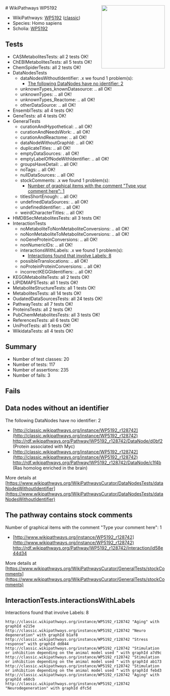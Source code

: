 <img style="float: right; width: 200px" src="https://upload.wikimedia.org/wikipedia/commons/thumb/8/83/Wplogo_with_text_500.png/640px-Wplogo_with_text_500.png" />
# WikiPathways WP5192

* WikiPathways: [WP5192](https://wikipathways.org/pathways/WP5192) ([classic](https://classic.wikipathways.org/instance/WP5192))
* Species: Homo sapiens
* Scholia: [WP5192](https://scholia.toolforge.org/wikipathways/WP5192)
## Tests
* CASMetabolitesTests: all 2 tests OK!
* ChEBIMetabolitesTests: all 5 tests OK!
* ChemSpiderTests: all 2 tests OK!
* DataNodesTests
    * dataNodesWithoutIdentifier: .x we found 1 problem(s):
        * [The following DataNodes have no identifier: 2](#d2d32fa1)
    * unknownTypes_knownDatasource: .. all OK!
    * unknownTypes: .. all OK!
    * unknownTypes_Reactome: .. all OK!
    * otherDataSource: .. all OK!
* EnsemblTests: all 4 tests OK!
* GeneTests: all 4 tests OK!
* GeneralTests
    * curationAndHypothetical: .. all OK!
    * curationAndNeedsWork: .. all OK!
    * curationAndReactome: .. all OK!
    * dataNodeWithoutGraphId: .. all OK!
    * duplicateTitles: .. all OK!
    * emptyDataSources: . all OK!
    * emptyLabelOfNodeWithIdentifier: .. all OK!
    * groupsHaveDetail: .. all OK!
    * noTags: .. all OK!
    * nullDataSources: .. all OK!
    * stockComments: .x we found 1 problem(s):
        * [Number of graphical items with the comment "Type your comment here": 1](#6f4bfb29)
    * titlesShortEnough: .. all OK!
    * undefinedDataSources: .. all OK!
    * undefinedIdentifier: .. all OK!
    * weirdCharacterTitles: .. all OK!
* HMDBSecMetabolitesTests: all 3 tests OK!
* InteractionTests
    * noMetaboliteToNonMetaboliteConversions: .. all OK!
    * noNonMetaboliteToMetaboliteConversions: .. all OK!
    * noGeneProteinConversions: .. all OK!
    * nonNumericIDs: .. all OK!
    * interactionsWithLabels: .x we found 1 problem(s):
        * [Interactions found that involve Labels: 8](#630d267f)
    * possibleTranslocations: .. all OK!
    * noProteinProteinConversions: .. all OK!
    * incorrectKEGGIdentifiers: .. all OK!
* KEGGMetaboliteTests: all 2 tests OK!
* LIPIDMAPSTests: all 1 tests OK!
* MetaboliteStructureTests: all 1 tests OK!
* MetabolitesTests: all 14 tests OK!
* OudatedDataSourcesTests: all 24 tests OK!
* PathwayTests: all 7 tests OK!
* ProteinsTests: all 2 tests OK!
* PubChemMetabolitesTests: all 3 tests OK!
* ReferencesTests: all 6 tests OK!
* UniProtTests: all 5 tests OK!
* WikidataTests: all 4 tests OK!


## Summary

* Number of test classes: 20
* Number of tests: 117
* Number of assertions: 235
* Number of fails: 3

## Fails

<a name="d2d32fa1" />

## Data nodes without an identifier

The following DataNodes have no identifier: 2

* [http://classic.wikipathways.org/instance/WP5192_r128742](http://classic.wikipathways.org/instance/WP5192_r128742) http://rdf.wikipathways.org/Pathway/WP5192_r128742/DataNode/d0bf2 (Protein associated 
with Myc)
* [http://classic.wikipathways.org/instance/WP5192_r128742](http://classic.wikipathways.org/instance/WP5192_r128742) http://rdf.wikipathways.org/Pathway/WP5192_r128742/DataNode/c1f4b (Ras homolog enriched in the brain)


More details at [https://www.wikipathways.org/WikiPathwaysCurator/DataNodesTests/dataNodesWithoutIdentifier](https://www.wikipathways.org/WikiPathwaysCurator/DataNodesTests/dataNodesWithoutIdentifier)

<a name="6f4bfb29" />

## The pathway contains stock comments

Number of graphical items with the comment "Type your comment here": 1

* [http://www.wikipathways.org/instance/WP5192_r128742](http://www.wikipathways.org/instance/WP5192_r128742) http://rdf.wikipathways.org/Pathway/WP5192_r128742/Interaction/id58e44d34


More details at [https://www.wikipathways.org/WikiPathwaysCurator/GeneralTests/stockComments](https://www.wikipathways.org/WikiPathwaysCurator/GeneralTests/stockComments)

<a name="630d267f" />

## InteractionTests.interactionsWithLabels

Interactions found that involve Labels: 8
```
http://classic.wikipathways.org/instance/WP5192_r128742 "Aging" with graphId e215e
http://classic.wikipathways.org/instance/WP5192_r128742 "Neuro degeneration" with graphId b1af8
http://classic.wikipathways.org/instance/WP5192_r128742 "Stress response" with graphId dd844
http://classic.wikipathways.org/instance/WP5192_r128742 "Stimulation or inhibition depending on the animal model used " with graphId a7d9c
http://classic.wikipathways.org/instance/WP5192_r128742 "Stimulation or inhibition depending on the animal model used " with graphId ab173
http://classic.wikipathways.org/instance/WP5192_r128742 "Stimulation or inhibition depending on the animal model used " with graphId febd3
http://classic.wikipathways.org/instance/WP5192_r128742 "Aging" with graphId e60cb
http://classic.wikipathways.org/instance/WP5192_r128742 "Neurodegeneration" with graphId dfc5d
```

